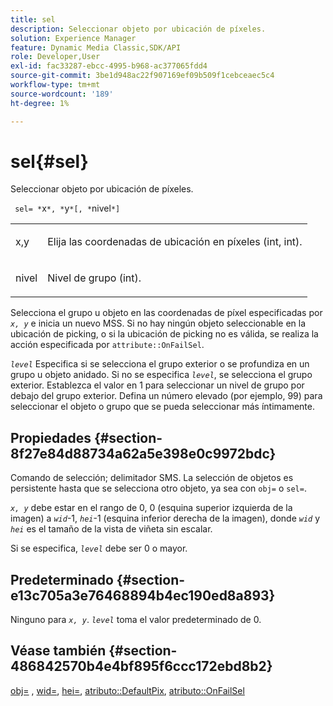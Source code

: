 ```yaml
---
title: sel
description: Seleccionar objeto por ubicación de píxeles.
solution: Experience Manager
feature: Dynamic Media Classic,SDK/API
role: Developer,User
exl-id: fac33287-ebcc-4995-b968-ac377065fdd4
source-git-commit: 3be1d948ac22f907169ef09b509f1cebceaec5c4
workflow-type: tm+mt
source-wordcount: '189'
ht-degree: 1%

---
```


# sel{#sel}

Seleccionar objeto por ubicación de píxeles.

` sel= *`x`*, *`y`*[, *`nivel`*]`

<table id="simpletable_247FF35D791C43D3AB433B8CF49F8C91"> 
 <tr class="strow"> 
  <td class="stentry"> <p> <span class="varname"> x,y </span> </p> </td> 
  <td class="stentry"> <p>Elija las coordenadas de ubicación en píxeles (int, int). </p> </td> 
 </tr> 
 <tr class="strow"> 
  <td class="stentry"> <p> <span class="varname"> nivel </span> </p> </td> 
  <td class="stentry"> <p>Nivel de grupo (int). </p> </td> 
 </tr> 
</table>

Selecciona el grupo u objeto en las coordenadas de píxel especificadas por *`x, y`* e inicia un nuevo MSS. Si no hay ningún objeto seleccionable en la ubicación de picking, o si la ubicación de picking no es válida, se realiza la acción especificada por `attribute::OnFailSel`.

*`level`* Especifica si se selecciona el grupo exterior o se profundiza en un grupo u objeto anidado. Si no se especifica *`level`*, se selecciona el grupo exterior. Establezca el valor en 1 para seleccionar un nivel de grupo por debajo del grupo exterior. Defina un número elevado (por ejemplo, 99) para seleccionar el objeto o grupo que se pueda seleccionar más íntimamente.

## Propiedades {#section-8f27e84d88734a62a5e398e0c9972bdc}

Comando de selección; delimitador SMS. La selección de objetos es persistente hasta que se selecciona otro objeto, ya sea con `obj=` o `sel=`.

*`x, y`* debe estar en el rango de 0, 0 (esquina superior izquierda de la imagen) a *`wid`*-1, *`hei`*-1 (esquina inferior derecha de la imagen), donde *`wid`* y *`hei`* es el tamaño de la vista de viñeta sin escalar.

Si se especifica, *`level`* debe ser 0 o mayor.

## Predeterminado {#section-e13c705a3e76468894b4ec190ed8a893}

Ninguno para *`x, y`*. *`level`* toma el valor predeterminado de 0.

## Véase también {#section-486842570b4e4bf895f6ccc172ebd8b2}

[obj=](../../../../../ir-api/http-protocol/image-rendering-api-ref/c-ir-http-protocol-ref/c-ir-http-protocol-command-reference/r-ir-obj.md#reference-31e7dac7931b4e0eb3c7589f120a1e6a) , [wid=](../../../../../ir-api/http-protocol/image-rendering-api-ref/c-ir-http-protocol-ref/c-ir-http-protocol-command-reference/r-ir-wid.md#reference-b7e691b0624941168c94b2749ae233ec), [hei=](../../../../../ir-api/http-protocol/image-rendering-api-ref/c-ir-http-protocol-ref/c-ir-http-protocol-command-reference/r-ir-hei.md#reference-1c08f60365a94417a39867c09cac5478), [atributo::DefaultPix](../../../../../ir-api/material-cat/image-rendering-api-ref/c-ir-material-catalog/c-ir-attributes-reference/r-ir-defaultpix.md#reference-102c98f9b5d24d2aaaeb756653fb0e6f), [atributo::OnFailSel](../../../../../ir-api/material-cat/image-rendering-api-ref/c-ir-material-catalog/c-ir-attributes-reference/r-ir-onfailsel.md#reference-f95e4a4a3c02412b87a2b0acca8a5513)
